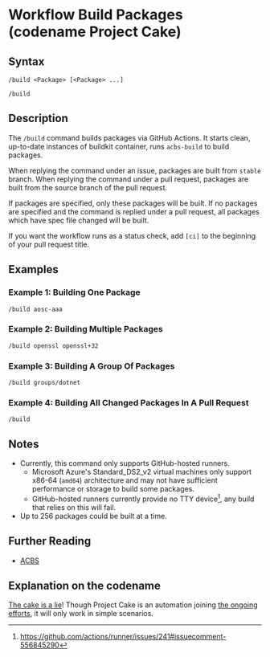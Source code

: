 # Workflow Build Packages (codename Project Cake)

## Syntax

```
/build <Package> [<Package> ...]
```
```
/build
```

## Description

The `/build` command builds packages via GitHub Actions. It starts clean, up-to-date instances of buildkit container, runs `acbs-build` to build packages.

When replying the command under an issue, packages are built from `stable` branch. When replying the command under a pull request, packages are built from the source branch of the pull request.

If packages are specified, only these packages will be built. If no packages are specified and the command is replied under a pull request, all packages which have spec file changed will be built.

If you want the workflow runs as a status check, add `[ci]` to the beginning of your pull request title.

## Examples

### Example 1: Building One Package

```
/build aosc-aaa
```

### Example 2: Building Multiple Packages

```
/build openssl openssl+32
```

### Example 3: Building A Group Of Packages

```
/build groups/dotnet
```

### Example 4: Building All Changed Packages In A Pull Request

```
/build
```

## Notes

- Currently, this command only supports GitHub-hosted runners.
  - Microsoft Azure's Standard_DS2_v2 virtual machines only support x86-64 (`amd64`) architecture and may not have sufficient performance or storage to build some packages.
  - GitHub-hosted runners currently provide no TTY device[^1], any build that relies on this will fail.
- Up to 256 packages could be built at a time.

## Further Reading

- [ACBS](https://wiki.aosc.io/developer/packaging/acbs/)

## Explanation on the codename

[The cake is a lie](https://en.wikipedia.org/wiki/The_cake_is_a_lie)! Though Project Cake is an automation joining [the ongoing efforts](https://wiki.aosc.io/developer/automation/), it will only work in simple scenarios.

[^1]: https://github.com/actions/runner/issues/241#issuecomment-556845290
